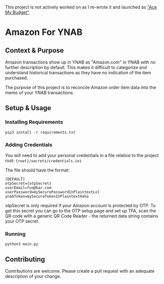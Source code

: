 This project is not actively worked on as I re-wrote it and launched as ["Ace My Budget"](https://acemybudget.com)

# Amazon For YNAB

## Context & Purpose

Amazon transactions show up in YNAB as "Amazon.com" in YNAB with no further description by default. This makes it difficult to categorize and understand historical transactions as they have no indication of the item purchased.

The purpose of this project is to reconcile Amazon order item data into the memo of your YNAB transactions.

## Setup & Usage

### Installing Requirements

`pip3 install -r requirements.txt`

### Adding Credentials

You will need to add your personal credentials in a file relative to the project root:
`{root}/secrets/credentials.ini`

The file should have the format:
```
[DEFAULT]
otpSecret={otpSecret}
userEmail=foo@bar.com
userPassword=mySecurePasswordInPlaintextLol
ynabToken=mySecureTokenInPlaintextHaha
```

otpSecret is only required if your Amazon account is protected by OTP. To get this secret you can go to the OTP setup page and set up TFA, scan the QR code with a generic QR Code Reader - the returned data string contains your OTP secret.

### Running

`python3 main.py`

## Contributing

Contributions are welcome. Please create a pull request with an adequate description of your change.
